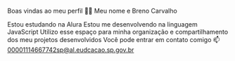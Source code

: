 Boas vindas ao meu perfil 💙💙
Meu nome e Breno Carvalho

Estou estudando na Alura
Estou me desenvolvendo na linguagem JavaScript
Utilizo esse espaço para minha organização e compartilhamento dos meu projetos desenvolvidos
Você pode entrar em contato comigo 📫
00001114667742sp@al.eudcacao.sp.gov.br
